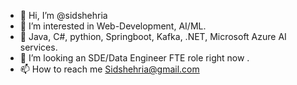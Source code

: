- 👋 Hi, I’m @sidshehria
- 👀 I’m interested in Web-Development, AI/ML.
- 🌱 Java, C#, pythion, Springboot, Kafka, .NET, Microsoft Azure AI services.
- 💞️ I’m looking an SDE/Data Engineer FTE role right now .
- 📫 How to reach me Sidshehria@gmail.com

<!---
sidshehria/sidshehria is a ✨ special ✨ repository because its `README.md` (this file) appears on your GitHub profile.
You can click the Preview link to take a look at your changes.
--->
